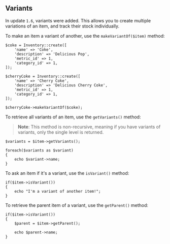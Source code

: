 ## Variants

In update `1.6`, variants were added. This allows you to create multiple variations of an item, and track their stock
individually.

To make an item a variant of another, use the `makeVariantOf($item)` method:

    $coke = Inventory::create([
        'name' => 'Coke',
        'description' => 'Delicious Pop',
        'metric_id' => 1,
        'category_id' => 1,
    ]);

    $cherryCoke = Inventory::create([
        'name' => 'Cherry Coke',
        'description' => 'Delicious Cherry Coke',
        'metric_id' => 1,
        'category_id' => 1,
    ]);
    
    $cherryCoke->makeVariantOf($coke);

To retrieve all variants of an item, use the `getVariants()` method:

> **Note**: This method is non-recursive, meaning if you have variants of variants, only the single level
> is returned.

    $variants = $item->getVariants();
    
    foreach($variants as $variant)
    {
        echo $variant->name;
    }

To ask an item if it's a variant, use the `isVariant()` method:

    if($item->isVariant())
    {
        echo "I'm a variant of another item!";    
    }
    
To retrieve the parent item of a variant, use the `getParent()` method:

    if($item->isVariant())
    {
        $parent = $item->getParent();
        
        echo $parent->name;
    }
